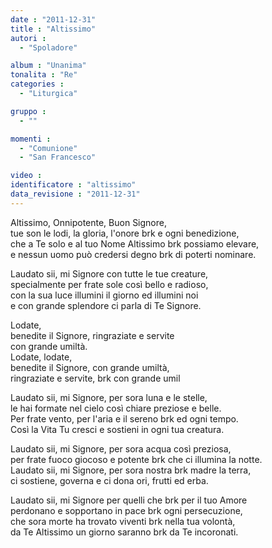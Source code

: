 ```yaml
---
date : "2011-12-31"
title : "Altissimo"
autori : 
  - "Spoladore"

album : "Unanima"
tonalita : "Re"
categories : 
  - "Liturgica"

gruppo : 
  - ""

momenti : 
  - "Comunione"
  - "San Francesco"

video : 
identificatore : "altissimo"
data_revisione : "2011-12-31"
---
```

  
  
  
  
  
  
  
  
  
  
Altissimo, Onnipotente, Buon Signore,    
tue son le lodi, la gloria, l'onore brk e ogni benedizione,    
che a Te solo e al tuo Nome Altissimo brk possiamo elevare,    
e nessun uomo può credersi degno brk di poterti nominare.      
  
  
  
  
Laudato sii, mi Signore con tutte le tue creature,  
specialmente per frate sole così bello e radioso,  
con la sua luce illumini il giorno ed illumini noi  
e con grande splendore ci parla di Te Signore.  
  
  
  
Lodate,   
benedite il Signore, ringraziate e servite   
con grande umiltà.   
Lodate, lodate,   
benedite il Signore, con grande umiltà,  
ringraziate e servite, brk con grande umil    
  
  
  
  
Laudato sii, mi Signore, per sora luna e le stelle,  
le hai formate nel cielo così chiare preziose e belle.  
Per frate vento, per l'aria e il sereno brk ed ogni tempo.  
Così la Vita Tu cresci e sostieni in ogni tua creatura.  
  
  
  
  
Laudato sii, mi Signore, per sora acqua così preziosa,  
per frate fuoco giocoso e potente brk che ci illumina la notte.  
Laudato sii, mi Signore, per sora nostra brk madre la terra,  
ci sostiene, governa e ci dona ori, frutti ed erba.  
  
  
  
  
Laudato sii, mi Signore per quelli che brk per il tuo Amore  
perdonano e sopportano in pace brk ogni persecuzione,  
che sora morte ha trovato viventi brk nella tua volontà,  
da Te Altissimo un giorno saranno brk da Te incoronati.  
  
  
  
